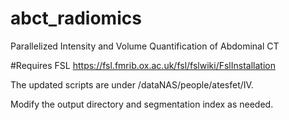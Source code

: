 # abct_radiomics
Parallelized Intensity and Volume Quantification of Abdominal CT

#Requires FSL
https://fsl.fmrib.ox.ac.uk/fsl/fslwiki/FslInstallation

The updated scripts are under /dataNAS/people/atesfet/IV.

Modify the output directory and segmentation index as needed.
